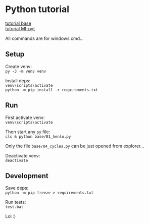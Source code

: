 # Python tutorial

[tutorial base](https://naucse.python.cz/course/pyladies/)  
[tutorial MI-pyt](https://naucse.python.cz/course/mi-pyt/)

All commands are for windows cmd...

## Setup
Create venv:  
`py -3 -m venv venv`

Install deps:  
`venv\scripts\activate`  
`python -m pip install -r requirements.txt`

## Run
First activate venv:  
`venv\scripts\activate`

Then start any `py` file:  
`cls & python base/01_henlo.py`

Only the file `base/04_cycles.py` can be just opened from explorer...

Deactivate venv:  
`deactivate`

## Development

Save deps:  
`python -m pip freeze > requirements.txt`

Run tests:  
`test.bat`

Lol :)
